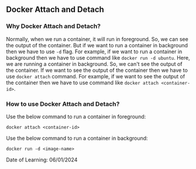 ## Docker Attach and Detach

### Why Docker Attach and Detach?

Normally, when we run a container, it will run in foreground. So, we can see the output of the container. But if we want to run a container in background then we have to use `-d` flag. For example, if we want to run a container in background then we have to use command like `docker run -d ubuntu`. Here, we are running a container in background. So, we can't see the output of the container. If we want to see the output of the container then we have to use `docker attach` command. For example, if we want to see the output of the container then we have to use command like `docker attach <container-id>`.

### How to use Docker Attach and Detach?

Use the below command to run a container in foreground:
```
docker attach <container-id>
```

Use the below command to run a container in background:
```
docker run -d <image-name>
```

Date of Learning: 06/01/2024


